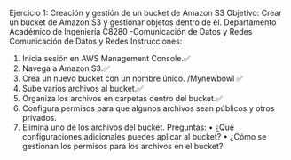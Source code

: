 Ejercicio 1: Creación y gestión de un bucket de Amazon S3
Objetivo: Crear un bucket de Amazon S3 y gestionar objetos dentro de él.
Departamento Académico de Ingeniería
C8280 -Comunicación de Datos y Redes
Comunicación de Datos y Redes
Instrucciones:
1. Inicia sesión en AWS Management Console.✅
2. Navega a Amazon S3.✅
3. Crea un nuevo bucket con un nombre único. /Mynewbowl ✅
4. Sube varios archivos al bucket.✅
5. Organiza los archivos en carpetas dentro del bucket.✅
6. Configura permisos para que algunos archivos sean públicos y otros privados. 
7. Elimina uno de los archivos del bucket.
Preguntas:
• ¿Qué configuraciones adicionales puedes aplicar al bucket?
• ¿Cómo se gestionan los permisos para los archivos en el bucket?
